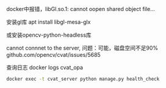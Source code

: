 docker中报错，libGl.so.1: cannot oopen shared object file...

安装gl库
apt install libgl-mesa-glx

或安装opencv-python-headless库


cannot connnet to the server,
问题：可能，磁盘空间不足90%
github.com/opencv/cvat/issues/5685

查询日志
docker logs cvat_opa

```bash
docker exec -t cvat_server python manage.py health_check
```